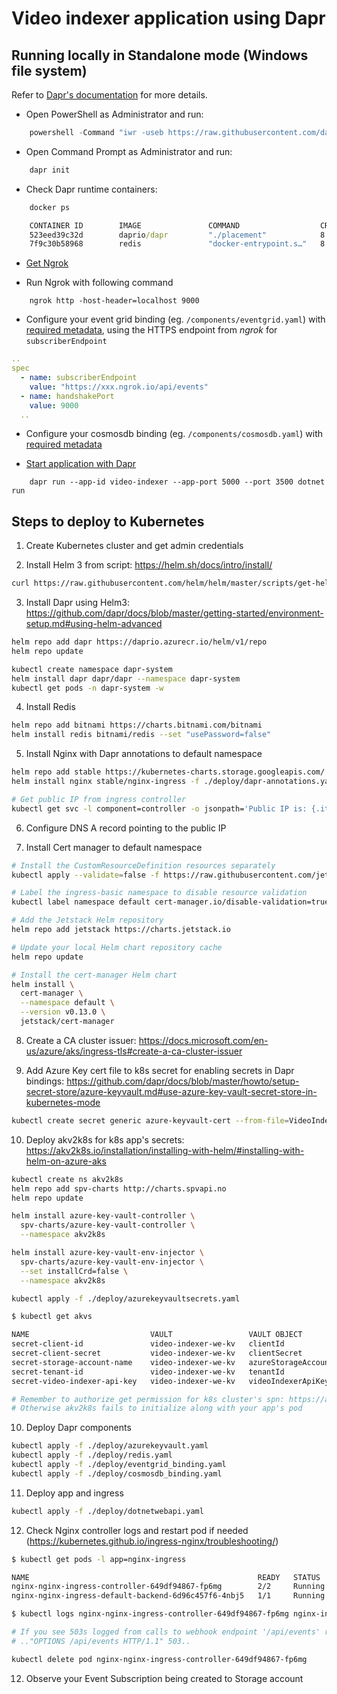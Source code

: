 # Video indexer application using Dapr

## Running locally in Standalone mode (Windows file system) 

Refer to [Dapr's documentation](https://github.com/dapr/docs/blob/master/getting-started/environment-setup.md) for more details.

- Open PowerShell as Administrator and run: 

```powershell
    powershell -Command "iwr -useb https://raw.githubusercontent.com/dapr/cli/master/install/install.ps1 | iex"
```

- Open Command Prompt as Administrator and run:

```cmd
    dapr init
```

- Check Dapr runtime containers:

```cmd
    docker ps

    CONTAINER ID        IMAGE               COMMAND                  CREATED             STATUS              PORTS                     NAMES
    523eed39c32d        daprio/dapr         "./placement"            8 hours ago         Up 29 minutes       0.0.0.0:6050->50005/tcp   dapr_placement
    7f9c30b58968        redis               "docker-entrypoint.s…"   8 hours ago         Up 29 minutes       0.0.0.0:6379->6379/tcp    dapr_redis
```

- [Get Ngrok](https://ngrok.com/download)

- Run Ngrok with following command

```
    ngrok http -host-header=localhost 9000
```

- Configure your event grid binding (eg. `/components/eventgrid.yaml`) with [required metadata](https://github.com/dapr/docs/blob/master/reference/specs/bindings/eventgrid.md), using the HTTPS endpoint from _ngrok_ for `subscriberEndpoint`

```yaml
..
spec
  - name: subscriberEndpoint
    value: "https://xxx.ngrok.io/api/events"    
  - name: handshakePort
    value: 9000
  ..
```

- Configure your cosmosdb binding (eg. `/components/cosmosdb.yaml`) with [required metadata](https://github.com/dapr/docs/blob/master/reference/specs/bindings/cosmosdb.md)

- [Start application with Dapr](https://github.com/dapr/docs/blob/master/walkthroughs/darprun.md)

```
    dapr run --app-id video-indexer --app-port 5000 --port 3500 dotnet run
```

## Steps to deploy to Kubernetes

1) Create Kubernetes cluster and get admin credentials

2) Install Helm 3 from script: https://helm.sh/docs/intro/install/

```bash
curl https://raw.githubusercontent.com/helm/helm/master/scripts/get-helm-3 | sudo bash
```

3) Install Dapr using Helm3: https://github.com/dapr/docs/blob/master/getting-started/environment-setup.md#using-helm-advanced

```bash
helm repo add dapr https://daprio.azurecr.io/helm/v1/repo
helm repo update

kubectl create namespace dapr-system
helm install dapr dapr/dapr --namespace dapr-system
kubectl get pods -n dapr-system -w
```

4) Install Redis

```bash
helm repo add bitnami https://charts.bitnami.com/bitnami
helm install redis bitnami/redis --set "usePassword=false"
```

5) Install Nginx with Dapr annotations to default namespace

```bash
helm repo add stable https://kubernetes-charts.storage.googleapis.com/
helm install nginx stable/nginx-ingress -f ./deploy/dapr-annotations.yaml -n default

# Get public IP from ingress controller
kubectl get svc -l component=controller -o jsonpath='Public IP is: {.items[0].status.loadBalancer.ingress[0].ip}{"\n"}'
```

6) Configure DNS A record pointing to the public IP

7) Install Cert manager to default namespace

```bash
# Install the CustomResourceDefinition resources separately
kubectl apply --validate=false -f https://raw.githubusercontent.com/jetstack/cert-manager/release-0.13/deploy/manifests/00-crds.yaml

# Label the ingress-basic namespace to disable resource validation
kubectl label namespace default cert-manager.io/disable-validation=true

# Add the Jetstack Helm repository
helm repo add jetstack https://charts.jetstack.io

# Update your local Helm chart repository cache
helm repo update

# Install the cert-manager Helm chart
helm install \
  cert-manager \
  --namespace default \
  --version v0.13.0 \
  jetstack/cert-manager
```

8) Create a CA cluster issuer: https://docs.microsoft.com/en-us/azure/aks/ingress-tls#create-a-ca-cluster-issuer 

9) Add Azure Key cert file to k8s secret for enabling secrets in Dapr bindings: https://github.com/dapr/docs/blob/master/howto/setup-secret-store/azure-keyvault.md#use-azure-key-vault-secret-store-in-kubernetes-mode

```bash
kubectl create secret generic azure-keyvault-cert --from-file=VideoIndexerCert.pfx
```

10) Deploy akv2k8s for k8s app's secrets: https://akv2k8s.io/installation/installing-with-helm/#installing-with-helm-on-azure-aks

```bash
kubectl create ns akv2k8s
helm repo add spv-charts http://charts.spvapi.no
helm repo update

helm install azure-key-vault-controller \
  spv-charts/azure-key-vault-controller \
  --namespace akv2k8s

helm install azure-key-vault-env-injector \
  spv-charts/azure-key-vault-env-injector \
  --set installCrd=false \
  --namespace akv2k8s

kubectl apply -f ./deploy/azurekeyvaultsecrets.yaml

$ kubectl get akvs

NAME                           VAULT                 VAULT OBJECT              SECRET NAME   SYNCHED
secret-client-id               video-indexer-we-kv   clientId
secret-client-secret           video-indexer-we-kv   clientSecret
secret-storage-account-name    video-indexer-we-kv   azureStorageAccountName
secret-tenant-id               video-indexer-we-kv   tenantId
secret-video-indexer-api-key   video-indexer-we-kv   videoIndexerApiKey

# Remember to authorize get permission for k8s cluster's spn: https://akv2k8s.io/tutorials/prerequisites/#add-secret---required-for-secret-tutorials
# Otherwise akv2k8s fails to initialize along with your app's pod

```

10) Deploy Dapr components

```bash
kubectl apply -f ./deploy/azurekeyvault.yaml
kubectl apply -f ./deploy/redis.yaml
kubectl apply -f ./deploy/eventgrid_binding.yaml
kubectl apply -f ./deploy/cosmosdb_binding.yaml
```

11) Deploy app and ingress

```bash
kubectl apply -f ./deploy/dotnetwebapi.yaml
```

12) Check Nginx controller logs and restart pod if needed (https://kubernetes.github.io/ingress-nginx/troubleshooting/)

```bash
$ kubectl get pods -l app=nginx-ingress

NAME                                                   READY   STATUS    RESTARTS   AGE
nginx-nginx-ingress-controller-649df94867-fp6mg        2/2     Running   0          51m
nginx-nginx-ingress-default-backend-6d96c457f6-4nbj5   1/1     Running   0          55m

$ kubectl logs nginx-nginx-ingress-controller-649df94867-fp6mg nginx-ingress-controller

# If you see 503s logged from calls to webhook endpoint '/api/events' restart the pod
# .."OPTIONS /api/events HTTP/1.1" 503..

kubectl delete pod nginx-nginx-ingress-controller-649df94867-fp6mg
```

12) Observe your Event Subscription being created to Storage account
